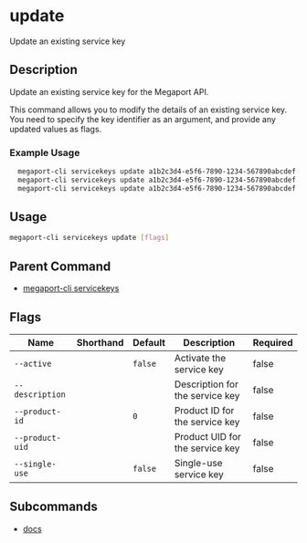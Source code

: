 # update

Update an existing service key

## Description

Update an existing service key for the Megaport API.

This command allows you to modify the details of an existing service key. You need to specify the key identifier as an argument, and provide any updated values as flags.

### Example Usage

```sh
  megaport-cli servicekeys update a1b2c3d4-e5f6-7890-1234-567890abcdef --description "Updated description"
  megaport-cli servicekeys update a1b2c3d4-e5f6-7890-1234-567890abcdef --active
  megaport-cli servicekeys update a1b2c3d4-e5f6-7890-1234-567890abcdef --product-uid "new-product-uid"
```

## Usage

```sh
megaport-cli servicekeys update [flags]
```


## Parent Command

* [megaport-cli servicekeys](megaport-cli_servicekeys.md)
## Flags

| Name | Shorthand | Default | Description | Required |
|------|-----------|---------|-------------|----------|
| `--active` |  | `false` | Activate the service key | false |
| `--description` |  |  | Description for the service key | false |
| `--product-id` |  | `0` | Product ID for the service key | false |
| `--product-uid` |  |  | Product UID for the service key | false |
| `--single-use` |  | `false` | Single-use service key | false |

## Subcommands
* [docs](megaport-cli_servicekeys_update_docs.md)

